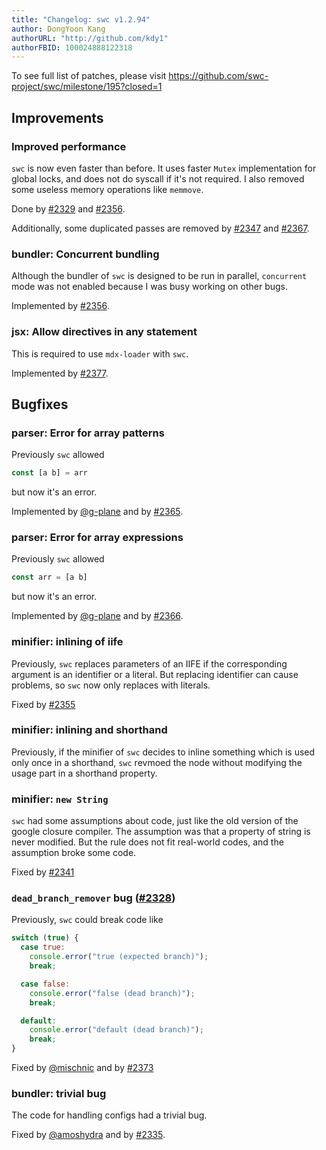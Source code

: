 ```yaml
---
title: "Changelog: swc v1.2.94"
author: DongYoon Kang
authorURL: "http://github.com/kdy1"
authorFBID: 100024888122318
---
```


To see full list of patches, please visit https://github.com/swc-project/swc/milestone/195?closed=1

## Improvements

### Improved performance

`swc` is now even faster than before.
It uses faster `Mutex` implementation for global locks, and does not do syscall if it's not required.
I also removed some useless memory operations like `memmove`.

Done by [#2329](https://github.com/swc-project/swc/pull/2329) and [#2356](https://github.com/swc-project/swc/pull/2356).

Additionally, some duplicated passes are removed by [#2347](https://github.com/swc-project/swc/pull/2347) and [#2367](https://github.com/swc-project/swc/pull/2367).

### bundler: Concurrent bundling

Although the bundler of `swc` is designed to be run in parallel, `concurrent` mode was not enabled because I was busy working on other bugs.

Implemented by [#2356](https://github.com/swc-project/swc/pull/2356).

### jsx: Allow directives in any statement

This is required to use `mdx-loader` with `swc`.

Implemented by [#2377](https://github.com/swc-project/swc/pull/2377).

## Bugfixes

### parser: Error for array patterns

Previously `swc` allowed

```ts
const [a b] = arr
```

but now it's an error.

Implemented by [@g-plane](https://github.com/g-plane) and by [#2365](https://github.com/swc-project/swc/pull/2365).

### parser: Error for array expressions

Previously `swc` allowed

```ts
const arr = [a b]
```

but now it's an error.

Implemented by [@g-plane](https://github.com/g-plane) and by [#2366](https://github.com/swc-project/swc/pull/2366).

### minifier: inlining of iife

Previously, `swc` replaces parameters of an IIFE if the corresponding argument is an identifier or a literal. But replacing identifier can cause problems, so `swc` now only replaces with literals.

Fixed by [#2355](https://github.com/swc-project/swc/pull/2355)

### minifier: inlining and shorthand

Previously, if the minifier of `swc` decides to inline something which is used only once in a shorthand, `swc` revmoed the node without modifying the usage part in a shorthand property.

### minifier: `new String`

`swc` had some assumptions about code, just like the old version of the google closure compiler. The assumption was that a property of string is never modified. But the rule does not fit real-world codes, and the assumption broke some code.

Fixed by [#2341](https://github.com/swc-project/swc/pull/2341)

### `dead_branch_remover` bug ([#2328](https://github.com/swc-project/swc/issues/2328))

Previously, `swc` could break code like

```js
switch (true) {
  case true:
    console.error("true (expected branch)");
    break;

  case false:
    console.error("false (dead branch)");
    break;

  default:
    console.error("default (dead branch)");
    break;
}
```

Fixed by [@mischnic](https://github.com/mischnic) and by [#2373](https://github.com/swc-project/swc/pull/2373)

### bundler: trivial bug

The code for handling configs had a trivial bug.

Fixed by [@amoshydra](https://github.com/amoshydra) and by [#2335](https://github.com/swc-project/swc/pull/2335).

